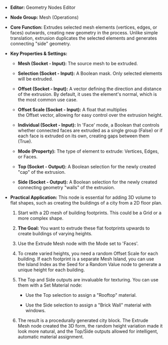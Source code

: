 - **Editor:** Geometry Nodes Editor
    
- **Node Group:** Mesh (Operations)
    
- **Core Function:** Extrudes selected mesh elements (vertices, edges, or faces) outwards, creating new geometry in the process. Unlike simple translation, extrusion duplicates the selected elements and generates connecting "side" geometry.
    
- **Key Properties & Settings:**
    
    - **Mesh (Socket - Input):** The source mesh to be extruded.
        
    - **Selection (Socket - Input):** A Boolean mask. Only selected elements will be extruded.
        
    - **Offset (Socket - Input):** A vector defining the direction and distance of the extrusion. By default, it uses the element's normal, which is the most common use case.
        
    - **Offset Scale (Socket - Input):** A float that multiplies the Offset vector, allowing for easy control over the extrusion height.
        
    - **Individual (Socket - Input):** In 'Face' mode, a Boolean that controls whether connected faces are extruded as a single group (False) or if each face is extruded on its own, creating gaps between them (True).
        
    - **Mode (Property):** The type of element to extrude: Vertices, Edges, or Faces.
        
    - **Top (Socket - Output):** A Boolean selection for the newly created "cap" of the extrusion.
        
    - **Side (Socket - Output):** A Boolean selection for the newly created connecting geometry "walls" of the extrusion.
        
- **Practical Application:** This node is essential for adding 3D volume to flat shapes, such as creating the buildings of a city from a 2D floor plan.
    
    1. Start with a 2D mesh of building footprints. This could be a Grid or a more complex shape.
        
    2. **The Goal:** You want to extrude these flat footprints upwards to create buildings of varying heights.
        
    3. Use the Extrude Mesh node with the Mode set to 'Faces'.
        
    4. To create varied heights, you need a random Offset Scale for each building. If each footprint is a separate Mesh Island, you can use the Island Index as the Seed for a Random Value node to generate a unique height for each building.
        
    5. The Top and Side outputs are invaluable for texturing. You can use them with a Set Material node:
        
        - Use the Top selection to assign a "Rooftop" material.
            
        - Use the Side selection to assign a "Brick Wall" material with windows.
            
    6. The result is a procedurally generated city block. The Extrude Mesh node created the 3D form, the random height variation made it look more natural, and the Top/Side outputs allowed for intelligent, automatic material assignment.